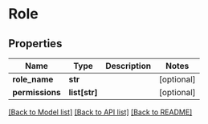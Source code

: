 # Role

## Properties
Name | Type | Description | Notes
------------ | ------------- | ------------- | -------------
**role_name** | **str** |  | [optional] 
**permissions** | **list[str]** |  | [optional] 

[[Back to Model list]](../README.md#documentation-for-models) [[Back to API list]](../README.md#documentation-for-api-endpoints) [[Back to README]](../README.md)


